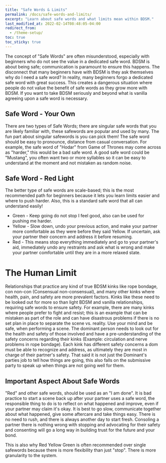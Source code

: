 ```yaml
---
title: "Safe Words & Limits"
permalink: /docs/safe-words-and-limits/
excerpt: "Learn about safe words and what limits mean within BDSM."
last_modified_at: 2022-02-14T08:48:05-04:00
redirect_from:
  - /theme-setup/
toc: true
toc_sticky: true
---
```

The concept of "Safe Words" are often misunderstood, especially with beginners who do not see the value in a dedicated safe word. BDSM is about being safe; communication is paramount to ensure this happens. The disconnect that many beginners have with BDSM is they ask themselves why do I need a safe word? In reality, many beginners forgo a dedicated safe word with great success. This creates a dangerous situation where people do not value the benefit of safe words as they grow more with BDSM. If you want to take BDSM seriously and beyond what is vanilla agreeing upon a safe word is necessary.

## Safe Word - Your Own
There are two types of Safe Words; there are singular safe words that you are likely familiar with, these safewords are popular and used by many. The fun part about singular safewords is you can pick them! The safe word should be easy to pronounce, distance from casual conversation. For example, the safe word of "Hodar" from Game of Thrones may come across as "harder," this would be a bad safe word. A good safe word could be "Mustang", you often want two or more syllables so it can be easy to understand at the moment and not mistaken as random noise.

## Safe Word - Red Light
The better type of safe words are scale-based; this is the most recommended path for beginners because it lets you learn limits easier and where to push harder. Also, this is a standard safe word that all can understand easily!
- Green - Keep going do not stop I feel good, also can be used for pushing me harder.
- Yellow - Slow down, undo your previous action, and make your partner more comfortable as they were before they said Yellow. If uncertain, ask your partner their concern and address it before resuming.
- Red - This means stop everything immediately and go to your partner's aid, immediately undo any restraints and ask what is wrong and make your partner comfortable until they are in a more relaxed state.

# The Human Limit
Relationships that practice any kind of true BDSM kinks like rope bondage, con non-con (Consensual non-consensual), and many other kinks where health, pain, and safety are more prevalent factors. Kinks like these need to be looked out for more so than light BDSM and vanilla relationships, requiring safe words to ensure safety. For example, there are many kinks where people prefer to fight and resist; this is an example that can be mistaken as part of the role and can have disastrous problems if there is no set plan in place to separate the scene vs. reality. Use your mind and be safe, when performing a scene.
The dominant person needs to look out for the health and safety of those involved and have a pre-understanding of the safety concerns regarding their kinks (Example: circulation and nerve problems in rope bondage). Each kink has different safety concerns a dom must be able to recognize and address, as ultimately they are most in charge of their partner's safety. That said it is not just the Dominant's parties job to tell how things are going, this also falls on the submissive party to speak up when things are not going well for them.

## Important Aspect About Safe Words
"Red" and other safe words, should be used as an "I am done". It is bad practice to start a scene back up after your partner uses a safe word, the responsible thing to do is to reflect on what happened and improve, even if your partner may claim it's okay. It is best to go slow, communicate together about what happened, give some aftercare and take things easy. There is no need to rush, and there is always another day to start fresh. Consoling a partner there is nothing wrong with stopping and advocating for their safety and consenting will go a long way in building trust for the future and your bond.

This is also why Red Yellow Green is often recommended over single safewords because there is more flexibility than just "stop". There is more granularity to the system.


